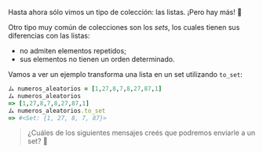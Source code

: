 Hasta ahora sólo vimos un tipo de colección: las listas. ¡Pero hay más! :raised_hands:

Otro tipo muy común de colecciones son los _sets_, los cuales tienen sus diferencias con las listas:

* no admiten elementos repetidos;
* sus elementos no tienen un orden determinado.

Vamos a ver un ejemplo transforma una lista en un set utilizando `to_set`:

```ruby
ム numeros_aleatorios = [1,27,8,7,8,27,87,1]
ム numeros_aleatorios
=> [1,27,8,7,8,27,87,1]
ム numeros_aleatorios.to_set
=> #<Set: {1, 27, 8, 7, 87}>
```

> ¿Cuáles de los siguientes mensajes creés que podremos enviarle a un set? :thinking:
